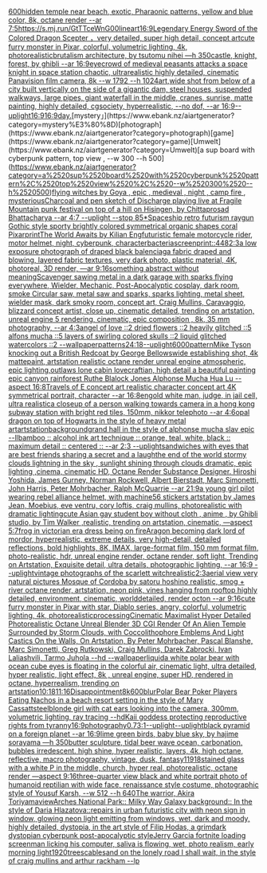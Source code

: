 [600](https://www.ebank.nz/aiartgenerator?category=600)[hidden temple near beach, exotic, Pharaonic patterns, yellow and blue color, 8k, octane render --ar 7:5](https://www.ebank.nz/aiartgenerator?category=hidden%2520temple%2520near%2520beach%2C%2520exotic%2C%2520Pharaonic%2520patterns%2C%2520yellow%2520and%2520blue%2520color%2C%25208k%2C%2520octane%2520render%2520--ar%25207%3A5)[<https://s.mj.run/GtTTceWnG00>](https://www.ebank.nz/aiartgenerator?category=%3Chttps%3A//s.mj.run/GtTTceWnG00%3E)[lineart](https://www.ebank.nz/aiartgenerator?category=lineart)[16:9](https://www.ebank.nz/aiartgenerator?category=16%3A9)[Legendary Energy Sword of the Colored Dragon Scepter ，very detailed, super high detail, concept art](https://www.ebank.nz/aiartgenerator?category=Legendary%2520Energy%2520Sword%2520of%2520the%2520Colored%2520Dragon%2520Scepter%2520%EF%BC%8Cvery%2520detailed%2C%2520super%2520high%2520detail%2C%2520concept%2520art)[cute furry monster in Pixar, colorful, volumetric lighting, 4k, photorealistic](https://www.ebank.nz/aiartgenerator?category=cute%2520furry%2520monster%2520in%2520Pixar%2C%2520colorful%2C%2520volumetric%2520lighting%2C%25204k%2C%2520photorealistic)[brutalism architecture, by tsutomu nihei —h 350](https://www.ebank.nz/aiartgenerator?category=brutalism%2520architecture%2C%2520by%2520tsutomu%2520nihei%2520%E2%80%94h%2520350)[castle, knight, forest, by ghibli --ar 16:9](https://www.ebank.nz/aiartgenerator?category=castle%2C%2520knight%2C%2520forest%2C%2520by%2520ghibli%2520--ar%252016%3A9)[eye](https://www.ebank.nz/aiartgenerator?category=eye)[crowd of medieval peasants attacks a space knight in space station chaotic, ultrarealistic highly detailed, cinematic Panavision film camera, 8k --w 1792 --h 1024](https://www.ebank.nz/aiartgenerator?category=crowd%2520of%2520medieval%2520peasants%2520attacks%2520a%2520space%2520knight%2520in%2520space%2520station%2520chaotic%2C%2520ultrarealistic%2520highly%2520detailed%2C%2520cinematic%2520Panavision%2520film%2520camera%2C%25208k%2520--w%25201792%2520--h%25201024)[art,](https://www.ebank.nz/aiartgenerator?category=art%2C)[wide shot from below of a city built vertically on the side of a gigantic dam, steel houses, suspended walkways, large pipes, giant waterfall in the middle, cranes, sunrise, matte painting, highly detailed, cgsociety, hyperrealistic, --no dof, --ar 16:9](https://www.ebank.nz/aiartgenerator?category=wide%2520shot%2520from%2520below%2520of%2520a%2520city%2520built%2520vertically%2520on%2520the%2520side%2520of%2520a%2520gigantic%2520dam%2C%2520steel%2520houses%2C%2520suspended%2520walkways%2C%2520large%2520pipes%2C%2520giant%2520waterfall%2520in%2520the%2520middle%2C%2520cranes%2C%2520sunrise%2C%2520matte%2520painting%2C%2520highly%2520detailed%2C%2520cgsociety%2C%2520hyperrealistic%2C%2520--no%2520dof%2C%2520--ar%252016%3A9)[--uplight](https://www.ebank.nz/aiartgenerator?category=--uplight)[16:9](https://www.ebank.nz/aiartgenerator?category=16%3A9)[16:9](https://www.ebank.nz/aiartgenerator?category=16%3A9)[day.](https://www.ebank.nz/aiartgenerator?category=day.)[mystery」](https://www.ebank.nz/aiartgenerator?category=mystery%E3%80%8D)[photograph](https://www.ebank.nz/aiartgenerator?category=photograph)[game](https://www.ebank.nz/aiartgenerator?category=game)[Umwelt](https://www.ebank.nz/aiartgenerator?category=Umwelt)[a sup board with cyberpunk pattern, top view , --w 300 --h 500](https://www.ebank.nz/aiartgenerator?category=a%2520sup%2520board%2520with%2520cyberpunk%2520pattern%2C%2520top%2520view%2520%2C%2520--w%2520300%2520--h%2520500)[flying witches by Goya , epic , medieval , night , camp fire , mysterious](https://www.ebank.nz/aiartgenerator?category=flying%2520witches%2520by%2520Goya%2520%2C%2520epic%2520%2C%2520medieval%2520%2C%2520night%2520%2C%2520camp%2520fire%2520%2C%2520mysterious)[Charcoal and pen sketch of Discharge playing live at Fragile Mountain punk festival on top of a hill on Hisingen, by Chittaprosad Bhattacharya --ar 4:7 --uplight --stop 85](https://www.ebank.nz/aiartgenerator?category=Charcoal%2520and%2520pen%2520sketch%2520of%2520Discharge%2520playing%2520live%2520at%2520Fragile%2520Mountain%2520punk%2520festival%2520on%2520top%2520of%2520a%2520hill%2520on%2520Hisingen%2C%2520by%2520Chittaprosad%2520Bhattacharya%2520--ar%25204%3A7%2520--uplight%2520--stop%252085)[*Spaceship retro futurism raygun Gothic style sporty brightly colored symmetrical organic shapes coral Pixar](https://www.ebank.nz/aiartgenerator?category=%2ASpaceship%2520retro%2520futurism%2520raygun%2520Gothic%2520style%2520sporty%2520brightly%2520colored%2520symmetrical%2520organic%2520shapes%2520coral%2520Pixar)[print](https://www.ebank.nz/aiartgenerator?category=print)[The World Awaits by Kilian Eng](https://www.ebank.nz/aiartgenerator?category=The%2520World%2520Awaits%2520by%2520Kilian%2520Eng)[futuristic  female motorcycle rider, motor helmet, night, cyberpunk, character](https://www.ebank.nz/aiartgenerator?category=futuristic%2520%2520female%2520motorcycle%2520rider%2C%2520motor%2520helmet%2C%2520night%2C%2520cyberpunk%2C%2520character)[bacteria](https://www.ebank.nz/aiartgenerator?category=bacteria)[screenprint::](https://www.ebank.nz/aiartgenerator?category=screenprint%3A%3A)[448](https://www.ebank.nz/aiartgenerator?category=448)[2:3](https://www.ebank.nz/aiartgenerator?category=2%3A3)[a low exposure photograph of draped black balenciaga fabric draped and blowing, layered fabric textures, very dark photo, plastic material, 4K, photoreal, 3D render, —ar 9:16](https://www.ebank.nz/aiartgenerator?category=a%2520low%2520exposure%2520photograph%2520of%2520draped%2520black%2520balenciaga%2520fabric%2520draped%2520and%2520blowing%2C%2520layered%2520fabric%2520textures%2C%2520very%2520dark%2520photo%2C%2520plastic%2520material%2C%25204K%2C%2520photoreal%2C%25203D%2520render%2C%2520%E2%80%94ar%25209%3A16)[something abstract without meaning](https://www.ebank.nz/aiartgenerator?category=something%2520abstract%2520without%2520meaning)[Scavenger sawing metal in a dark garage with sparks flying everywhere, Wielder, Mechanic, Post-Apocalyptic cosplay, dark room, smoke Circular saw, metal saw and sparks, sparks lighting, metal sheet, wielder mask, dark smoky room, concept art, Craig Mullins, Caravaggio, blizzard concept artist, close up, cinematic detailed, trending on artstation, unreal engine 5 rendering, cinematic, epic composition , 8k, 35 mm photography, --ar 4:3](https://www.ebank.nz/aiartgenerator?category=Scavenger%2520sawing%2520metal%2520in%2520a%2520dark%2520garage%2520with%2520sparks%2520flying%2520everywhere%2C%2520Wielder%2C%2520Mechanic%2C%2520Post-Apocalyptic%2520cosplay%2C%2520dark%2520room%2C%2520smoke%2520Circular%2520saw%2C%2520metal%2520saw%2520and%2520sparks%2C%2520sparks%2520lighting%2C%2520metal%2520sheet%2C%2520wielder%2520mask%2C%2520dark%2520smoky%2520room%2C%2520concept%2520art%2C%2520Craig%2520Mullins%2C%2520Caravaggio%2C%2520blizzard%2520concept%2520artist%2C%2520close%2520up%2C%2520cinematic%2520detailed%2C%2520trending%2520on%2520artstation%2C%2520unreal%2520engine%25205%2520rendering%2C%2520cinematic%2C%2520epic%2520composition%2520%2C%25208k%2C%252035%2520mm%2520photography%2C%2520--ar%25204%3A3)[angel of love ::2 dried flowers ::2 heavily glitched ::5 alfons mucha ::5 layers of swirling colored skulls ::2 liquid glitched watercolors ::2 --wallpaper](https://www.ebank.nz/aiartgenerator?category=angel%2520of%2520love%2520%3A%3A2%2520dried%2520flowers%2520%3A%3A2%2520heavily%2520glitched%2520%3A%3A5%2520alfons%2520mucha%2520%3A%3A5%2520layers%2520of%2520swirling%2520colored%2520skulls%2520%3A%3A2%2520liquid%2520glitched%2520watercolors%2520%3A%3A2%2520--wallpaper)[patterns](https://www.ebank.nz/aiartgenerator?category=patterns)[24:18](https://www.ebank.nz/aiartgenerator?category=24%3A18)[--uplight](https://www.ebank.nz/aiartgenerator?category=--uplight)[6000](https://www.ebank.nz/aiartgenerator?category=6000)[pattern](https://www.ebank.nz/aiartgenerator?category=pattern)[Mike Tyson knocking out a British Redcoat by George Bellows](https://www.ebank.nz/aiartgenerator?category=Mike%2520Tyson%2520knocking%2520out%2520a%2520British%2520Redcoat%2520by%2520George%2520Bellows)[wide establishing shot, 4k mattepaint, artstation  realistic octane render unreal engine atmospheric, epic lighting,outlaws lone cabin  lovecraftian, high detail a beautiful painting epic canyon rainforest Ruthe Blalock Jones Alphonse Mucha  Hua Lu  --aspect 16:8](https://www.ebank.nz/aiartgenerator?category=wide%2520establishing%2520shot%2C%25204k%2520mattepaint%2C%2520artstation%2520%2520realistic%2520octane%2520render%2520unreal%2520engine%2520atmospheric%2C%2520epic%2520lighting%2Coutlaws%2520lone%2520cabin%2520%2520lovecraftian%2C%2520high%2520detail%2520a%2520beautiful%2520painting%2520epic%2520canyon%2520rainforest%2520Ruthe%2520Blalock%2520Jones%2520Alphonse%2520Mucha%2520%2520Hua%2520Lu%2520%2520--aspect%252016%3A8)[Travels of E concept art realistic character concept art 4K symmetrical portrait, character --ar 16:8](https://www.ebank.nz/aiartgenerator?category=Travels%2520of%2520E%2520concept%2520art%2520realistic%2520character%2520concept%2520art%25204K%2520symmetrical%2520portrait%2C%2520character%2520--ar%252016%3A8)[eng](https://www.ebank.nz/aiartgenerator?category=eng)[old white man, judge, in jail cell, ultra realistic](https://www.ebank.nz/aiartgenerator?category=old%2520white%2520man%2C%2520judge%2C%2520in%2520jail%2520cell%2C%2520ultra%2520realistic)[a closeup of a person walking towards camera in a hong kong subway station with bright red tiles, 150mm, nikkor telephoto --ar 4:6](https://www.ebank.nz/aiartgenerator?category=a%2520closeup%2520of%2520a%2520person%2520walking%2520towards%2520camera%2520in%2520a%2520hong%2520kong%2520subway%2520station%2520with%2520bright%2520red%2520tiles%2C%2520150mm%2C%2520nikkor%2520telephoto%2520--ar%25204%3A6)[opal dragon on top of Hogwarts in the style of heavy metal art](https://www.ebank.nz/aiartgenerator?category=opal%2520dragon%2520on%2520top%2520of%2520Hogwarts%2520in%2520the%2520style%2520of%2520heavy%2520metal%2520art)[artstation](https://www.ebank.nz/aiartgenerator?category=artstation)[background](https://www.ebank.nz/aiartgenerator?category=background)[grand hall in the style of alphonse mucha slav epic --ll](https://www.ebank.nz/aiartgenerator?category=grand%2520hall%2520in%2520the%2520style%2520of%2520alphonse%2520mucha%2520slav%2520epic%2520--ll)[bamboo :: alcohol ink art technique :: orange, teal, white, black :: maximum detail :: centered :: --ar 2:3 --uplight](https://www.ebank.nz/aiartgenerator?category=bamboo%2520%3A%3A%2520alcohol%2520ink%2520art%2520technique%2520%3A%3A%2520orange%2C%2520teal%2C%2520white%2C%2520black%2520%3A%3A%2520maximum%2520detail%2520%3A%3A%2520centered%2520%3A%3A%2520--ar%25202%3A3%2520--uplight)[sandwiches with eyes that are best friends sharing a secret and a laugh](https://www.ebank.nz/aiartgenerator?category=sandwiches%2520with%2520eyes%2520that%2520are%2520best%2520friends%2520sharing%2520a%2520secret%2520and%2520a%2520laugh)[the end of the world stormy clouds lightning in the sky , sunlight shining through clouds dramatic, epic lighting ,cinema, cinematic HD, Octane Render Substance Designer. Hiroshi Yoshida, James Gurney, Norman Rockwell, Albert Bierstadt, Marc Simonetti, John Harris, Peter Mohrbacher, Ralph McQuarrie --ar 21:9](https://www.ebank.nz/aiartgenerator?category=the%2520end%2520of%2520the%2520world%2520stormy%2520clouds%2520lightning%2520in%2520the%2520sky%2520%2C%2520sunlight%2520shining%2520through%2520clouds%2520dramatic%2C%2520epic%2520lighting%2520%2Ccinema%2C%2520cinematic%2520HD%2C%2520Octane%2520Render%2520Substance%2520Designer.%2520Hiroshi%2520Yoshida%2C%2520James%2520Gurney%2C%2520Norman%2520Rockwell%2C%2520Albert%2520Bierstadt%2C%2520Marc%2520Simonetti%2C%2520John%2520Harris%2C%2520Peter%2520Mohrbacher%2C%2520Ralph%2520McQuarrie%2520--ar%252021%3A9)[a young girl pilot wearing rebel alliance helmet, with machine56 stickers artstation by James Jean, Moebius, eve ventru, cory loftis, craig mullins, photorealistic with dramatic lighting](https://www.ebank.nz/aiartgenerator?category=a%2520young%2520girl%2520pilot%2520wearing%2520rebel%2520alliance%2520helmet%2C%2520with%2520machine56%2520stickers%2520artstation%2520by%2520James%2520Jean%2C%2520Moebius%2C%2520eve%2520ventru%2C%2520cory%2520loftis%2C%2520craig%2520mullins%2C%2520photorealistic%2520with%2520dramatic%2520lighting)[cute Asian gay student boy without cloth , anime  , by Ghibli studio, by Tim Walker ,realistic, trending on artstation, cinematic, —aspect 5:7](https://www.ebank.nz/aiartgenerator?category=cute%2520Asian%2520gay%2520student%2520boy%2520without%2520cloth%2520%2C%2520anime%2520%2520%2C%2520by%2520Ghibli%2520studio%2C%2520by%2520Tim%2520Walker%2520%2Crealistic%2C%2520trending%2520on%2520artstation%2C%2520cinematic%2C%2520%E2%80%94aspect%25205%3A7)[frog in victorian era dress being on fire](https://www.ebank.nz/aiartgenerator?category=frog%2520in%2520victorian%2520era%2520dress%2520being%2520on%2520fire)[Aragon becoming dark lord of mordor,  hyperrealistic, extreme details, very high-detail, detailed reflections, bold highlights, 8K, IMAX, large-format film, 150 mm format film, photo-realistic, hdr, unreal engine render, octane render, soft light, Trending on Artstation, Exquisite detail, ultra details, photographic lighting, --ar 16:9 --uplight](https://www.ebank.nz/aiartgenerator?category=Aragon%2520becoming%2520dark%2520lord%2520of%2520mordor%2C%2520%2520hyperrealistic%2C%2520extreme%2520details%2C%2520very%2520high-detail%2C%2520detailed%2520reflections%2C%2520bold%2520highlights%2C%25208K%2C%2520IMAX%2C%2520large-format%2520film%2C%2520150%2520mm%2520format%2520film%2C%2520photo-realistic%2C%2520hdr%2C%2520unreal%2520engine%2520render%2C%2520octane%2520render%2C%2520soft%2520light%2C%2520Trending%2520on%2520Artstation%2C%2520Exquisite%2520detail%2C%2520ultra%2520details%2C%2520photographic%2520lighting%2C%2520--ar%252016%3A9%2520--uplight)[vintage photographs of the scarlett witch](https://www.ebank.nz/aiartgenerator?category=vintage%2520photographs%2520of%2520the%2520scarlett%2520witch)[realistic](https://www.ebank.nz/aiartgenerator?category=realistic)[2:3](https://www.ebank.nz/aiartgenerator?category=2%3A3)[aerial view very natural pictures  Mosque of Cordoba  by satoru hoshino  realistic, smog + river octane render, artstation,  neon pink, vines hanging from rooftop highly detailed, environment, cinematic, worlddetailed, render octon --ar 9:16](https://www.ebank.nz/aiartgenerator?category=aerial%2520view%2520very%2520natural%2520pictures%2520%2520Mosque%2520of%2520Cordoba%2520%2520by%2520satoru%2520hoshino%2520%2520realistic%2C%2520smog%2520%2B%2520river%2520octane%2520render%2C%2520artstation%2C%2520%2520neon%2520pink%2C%2520vines%2520hanging%2520from%2520rooftop%2520highly%2520detailed%2C%2520environment%2C%2520cinematic%2C%2520worlddetailed%2C%2520render%2520octon%2520--ar%25209%3A16)[cute furry monster in Pixar with star, Diablo series, angry, colorful, volumetric lighting, 4k, photorealistic](https://www.ebank.nz/aiartgenerator?category=cute%2520furry%2520monster%2520in%2520Pixar%2520with%2520star%2C%2520Diablo%2520series%2C%2520angry%2C%2520colorful%2C%2520volumetric%2520lighting%2C%25204k%2C%2520photorealistic)[processing](https://www.ebank.nz/aiartgenerator?category=processing)[Cinematic Maximalist Hyper Detailed Photorealistic Octane Unreal Blender 3D CGI Render Of An Alien Temple Surrounded by Storm Clouds, with Coccolithophore Emblems And Light Castics On the Walls, On Artstation, By Peter Mohrbacher, Pascal Blanshe, Marc Simonetti, Greg Rutkowski, Craig Mullins, Darek Zabrocki, Ivan Laliashvili, Tarmo Juhola --hd --wallpaper](https://www.ebank.nz/aiartgenerator?category=Cinematic%2520Maximalist%2520Hyper%2520Detailed%2520Photorealistic%2520Octane%2520Unreal%2520Blender%25203D%2520CGI%2520Render%2520Of%2520An%2520Alien%2520Temple%2520Surrounded%2520by%2520Storm%2520Clouds%2C%2520with%2520Coccolithophore%2520Emblems%2520And%2520Light%2520Castics%2520On%2520the%2520Walls%2C%2520On%2520Artstation%2C%2520By%2520Peter%2520Mohrbacher%2C%2520Pascal%2520Blanshe%2C%2520Marc%2520Simonetti%2C%2520Greg%2520Rutkowski%2C%2520Craig%2520Mullins%2C%2520Darek%2520Zabrocki%2C%2520Ivan%2520Laliashvili%2C%2520Tarmo%2520Juhola%2520--hd%2520--wallpaper)[liquid](https://www.ebank.nz/aiartgenerator?category=liquid)[a white polar bear with ocean cube eyes is floating in the colorful air,    cinematic light, ultra detailed, hyper realistic, light effect, 8k , unreal engine, super HD, rendered in octane, hyperrealism, trending on artstation](https://www.ebank.nz/aiartgenerator?category=a%2520white%2520polar%2520bear%2520with%2520ocean%2520cube%2520eyes%2520is%2520floating%2520in%2520the%2520colorful%2520air%2C%2520%2520%2520%2520cinematic%2520light%2C%2520ultra%2520detailed%2C%2520hyper%2520realistic%2C%2520light%2520effect%2C%25208k%2520%2C%2520unreal%2520engine%2C%2520super%2520HD%2C%2520rendered%2520in%2520octane%2C%2520hyperrealism%2C%2520trending%2520on%2520artstation)[10:18](https://www.ebank.nz/aiartgenerator?category=10%3A18)[11:16](https://www.ebank.nz/aiartgenerator?category=11%3A16)[Disappointment](https://www.ebank.nz/aiartgenerator?category=Disappointment)[8k](https://www.ebank.nz/aiartgenerator?category=8k)[600](https://www.ebank.nz/aiartgenerator?category=600)[blur](https://www.ebank.nz/aiartgenerator?category=blur)[Polar Bear Poker Players Eating Nachos in a beach resort setting in the style of Mary Cassatt](https://www.ebank.nz/aiartgenerator?category=Polar%2520Bear%2520Poker%2520Players%2520Eating%2520Nachos%2520in%2520a%2520beach%2520resort%2520setting%2520in%2520the%2520style%2520of%2520Mary%2520Cassatt)[steel](https://www.ebank.nz/aiartgenerator?category=steel)[blonde girl with cat ears looking into the camera, 300mm, volumetric lighting, ray tracing --hd](https://www.ebank.nz/aiartgenerator?category=blonde%2520girl%2520with%2520cat%2520ears%2520looking%2520into%2520the%2520camera%2C%2520300mm%2C%2520volumetric%2520lighting%2C%2520ray%2520tracing%2520--hd)[Kaii goddess protecting reproductive rights from tyranny](https://www.ebank.nz/aiartgenerator?category=Kaii%2520goddess%2520protecting%2520reproductive%2520rights%2520from%2520tyranny)[16:9](https://www.ebank.nz/aiartgenerator?category=16%3A9)[photography](https://www.ebank.nz/aiartgenerator?category=photography)[0.7](https://www.ebank.nz/aiartgenerator?category=0.7)[3:1](https://www.ebank.nz/aiartgenerator?category=3%3A1)[--uplight](https://www.ebank.nz/aiartgenerator?category=--uplight)[--uplight](https://www.ebank.nz/aiartgenerator?category=--uplight)[](https://www.ebank.nz/aiartgenerator?category=)[black pyramid on a foreign planet --ar 16:9](https://www.ebank.nz/aiartgenerator?category=black%2520pyramid%2520on%2520a%2520foreign%2520planet%2520--ar%252016%3A9)[lime green birds, baby blue sky, by hajime sorayama —h 350](https://www.ebank.nz/aiartgenerator?category=lime%2520green%2520birds%2C%2520baby%2520blue%2520sky%2C%2520by%2520hajime%2520sorayama%2520%E2%80%94h%2520350)[butter sculpture, tidal beer wave ocean, carbonation, bubbles irredescent. high shine, hyper realistic, layers, 4k, high octane, reflective, macro photography, vintage, dusk, fantasy](https://www.ebank.nz/aiartgenerator?category=butter%2520sculpture%2C%2520tidal%2520beer%2520wave%2520ocean%2C%2520carbonation%2C%2520bubbles%2520irredescent.%2520high%2520shine%2C%2520hyper%2520realistic%2C%2520layers%2C%25204k%2C%2520high%2520octane%2C%2520reflective%2C%2520macro%2520photography%2C%2520vintage%2C%2520dusk%2C%2520fantasy)[11918](https://www.ebank.nz/aiartgenerator?category=11918)[stained glass with a white P in the middle, church, hyper real,  photorealistic, octane render —aspect 9:16](https://www.ebank.nz/aiartgenerator?category=stained%2520glass%2520with%2520a%2520white%2520P%2520in%2520the%2520middle%2C%2520church%2C%2520hyper%2520real%2C%2520%2520photorealistic%2C%2520octane%2520render%2520%E2%80%94aspect%25209%3A16)[three-quarter view black and white portrait photo of humanoid reptilian with wide face, renaissance style costume, photographic style of Yousuf Karsh, --w 512 --h 640](https://www.ebank.nz/aiartgenerator?category=three-quarter%2520view%2520black%2520and%2520white%2520portrait%2520photo%2520of%2520humanoid%2520reptilian%2520with%2520wide%2520face%2C%2520renaissance%2520style%2520costume%2C%2520photographic%2520style%2520of%2520Yousuf%2520Karsh%2C%2520--w%2520512%2520--h%2520640)[The warrior, Akira Toriyama](https://www.ebank.nz/aiartgenerator?category=The%2520warrior%2C%2520Akira%2520Toriyama)[view](https://www.ebank.nz/aiartgenerator?category=view)[Arches National Park:: Milky Way Galaxy background:: In the style of Daria Hlazatova::](https://www.ebank.nz/aiartgenerator?category=Arches%2520National%2520Park%3A%3A%2520Milky%2520Way%2520Galaxy%2520background%3A%3A%2520In%2520the%2520style%2520of%2520Daria%2520Hlazatova%3A%3A)[repairs in urban futuristic city with neon sign in window, glowing neon light emitting from windows, wet, dark and moody, highly detailed, dystopia, in the art style of Filip Hodas, a grimdark dystopian cyberpunk post-apocalyptic style](https://www.ebank.nz/aiartgenerator?category=repairs%2520in%2520urban%2520futuristic%2520city%2520with%2520neon%2520sign%2520in%2520window%2C%2520glowing%2520neon%2520light%2520emitting%2520from%2520windows%2C%2520wet%2C%2520dark%2520and%2520moody%2C%2520highly%2520detailed%2C%2520dystopia%2C%2520in%2520the%2520art%2520style%2520of%2520Filip%2520Hodas%2C%2520a%2520grimdark%2520dystopian%2520cyberpunk%2520post-apocalyptic%2520style)[Jerry Garcia fortnite loading screen](https://www.ebank.nz/aiartgenerator?category=Jerry%2520Garcia%2520fortnite%2520loading%2520screen)[man licking his computer, saliva is flowing, wet, photo realism, early morning light](https://www.ebank.nz/aiartgenerator?category=man%2520licking%2520his%2520computer%2C%2520saliva%2520is%2520flowing%2C%2520wet%2C%2520photo%2520realism%2C%2520early%2520morning%2520light)[1920](https://www.ebank.nz/aiartgenerator?category=1920)[trees](https://www.ebank.nz/aiartgenerator?category=trees)[cables](https://www.ebank.nz/aiartgenerator?category=cables)[and on the lonely road I shall wait, in the style of craig mullins and arthur rackham --lp](https://www.ebank.nz/aiartgenerator?category=and%2520on%2520the%2520lonely%2520road%2520I%2520shall%2520wait%2C%2520in%2520the%2520style%2520of%2520craig%2520mullins%2520and%2520arthur%2520rackham%2520--lp)